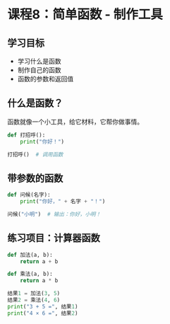 # 课程8：简单函数 - 制作工具

## 学习目标
- 学习什么是函数
- 制作自己的函数
- 函数的参数和返回值

## 什么是函数？
函数就像一个小工具，给它材料，它帮你做事情。

```python
def 打招呼():
    print("你好！")

打招呼()  # 调用函数
```

## 带参数的函数
```python
def 问候(名字):
    print("你好，" + 名字 + "！")

问候("小明")  # 输出：你好，小明！
```

## 练习项目：计算器函数
```python
def 加法(a, b):
    return a + b

def 乘法(a, b):
    return a * b

结果1 = 加法(3, 5)
结果2 = 乘法(4, 6)
print("3 + 5 =", 结果1)
print("4 × 6 =", 结果2)
```
